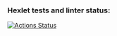 ### Hexlet tests and linter status:
[![Actions Status](https://github.com/Chybaka/php-project-lvl1/workflows/hexlet-check/badge.svg)](https://github.com/Chybaka/php-project-lvl1/actions)